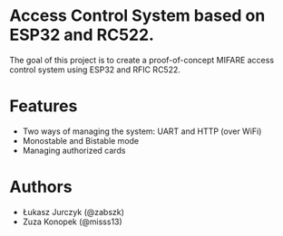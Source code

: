 # Access Control System based on ESP32 and RC522.
The goal of this project is to create a proof-of-concept MIFARE access control system using ESP32 and RFIC RC522.

# Features
 - Two ways of managing the system: UART and HTTP (over WiFi)
 - Monostable and Bistable mode
 - Managing authorized cards

# Authors
 - Łukasz Jurczyk (@zabszk)
 - Zuza Konopek (@misss13)
